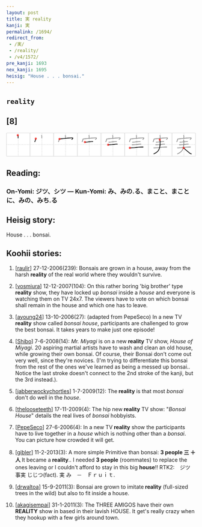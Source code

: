 ```yaml
---
layout: post
title: 実 reality
kanji: 実
permalink: /1694/
redirect_from:
 - /実/
 - /reality/
 - /v4/1572/
pre_kanji: 1693
nex_kanji: 1695
heisig: "House . . . bonsai."
---
```


## `reality`

## [8]

<div class="stroke"><img src="../images/E5AE9F.png" /></div>

## Reading:

### On-Yomi: ジツ、シツ &mdash; Kun-Yomi: み、みの.る、まこと、まことに、みの、みち.る

## Heisig story:

House . . . bonsai.

## Koohii stories:

1) [<a href="http://kanji.koohii.com/profile/raulir">raulir</a>] 27-12-2006(239): Bonsais are grown in a house, away from the harsh<strong> reality</strong> of the real world where they wouldn&#039;t survive.

2) [<a href="http://kanji.koohii.com/profile/vosmiura">vosmiura</a>] 12-12-2007(104): On this rather boring &#039;big brother&#039; type<strong> reality</strong> show, they have locked up <em>bonsai</em> inside a <em>house</em> and everyone is watching them on TV 24x7. The viewers have to vote on which bonsai shall remain in the house and which one has to leave.

3) [<a href="http://kanji.koohii.com/profile/ayoung24">ayoung24</a>] 13-10-2006(27): (adapted from PepeSeco) In a new TV<strong> reality</strong> show called <em>bonsai</em> <em>house</em>, participants are challenged to grow the best bonsai. It takes years to make just one episode!

4) [<a href="http://kanji.koohii.com/profile/Shibo">Shibo</a>] 7-6-2008(14): <em>Mr. Miyagi</em> is on a new<strong> reality</strong> TV show, <em>House of Miyagi</em>. 20 aspiring martial artists have to wash and clean an old house, while growing their own bonsai. Of course, their Bonsai don&#039;t come out very well, since they&#039;re novices. (I&#039;m trying to differentiate this bonsai from the rest of the ones we&#039;ve learned as being a messed up bonsai.. Notice the last stroke doesn&#039;t connect to the 2nd stroke of the kanji, but the 3rd instead.).

5) [<a href="http://kanji.koohii.com/profile/jabberwockychortles">jabberwockychortles</a>] 1-7-2009(12): The<strong> reality</strong> is that most <em>bonsai</em> don&#039;t do well in the <em>house</em>.

6) [<a href="http://kanji.koohii.com/profile/thelooseteeth">thelooseteeth</a>] 17-11-2009(4): The hip new<strong> reality</strong> TV show: &quot;<em>Bonsai House</em>&quot; details the real lives of <em>bonsai</em> hobbyists.

7) [<a href="http://kanji.koohii.com/profile/PepeSeco">PepeSeco</a>] 27-6-2006(4): In a new TV<strong> reality</strong> show the participants have to live together in a <em>house</em> which is nothing other than a <em>bonsai</em>. You can picture how crowded it will get.

8) [<a href="http://kanji.koohii.com/profile/gibler">gibler</a>] 11-2-2013(3): A more simple Primitive than bonsai: <strong>3 people 三 ＋ 人 </strong> It became a<strong> reality</strong>.. I needed <strong>3 people</strong> (roommates) to replace the ones leaving or I couldn&#039;t afford to stay in this big <strong>house</strong>!! RTK2:　ジツ 事実 じじつ(fact). 実 み　－　Ｆｒｕｉｔ.

9) [<a href="http://kanji.koohii.com/profile/drwaltoa">drwaltoa</a>] 15-9-2011(3): Bonsai are grown to imitate<strong> reality</strong> (full-sized trees in the wild) but also to fit inside a house.

10) [<a href="http://kanji.koohii.com/profile/akagisempai">akagisempai</a>] 31-1-2011(3): The THREE AMIGOS have their own<strong> REALITY</strong> show in based in their lavish HOUSE. It get&#039;s really crazy when they hookup with a few girls around town.
